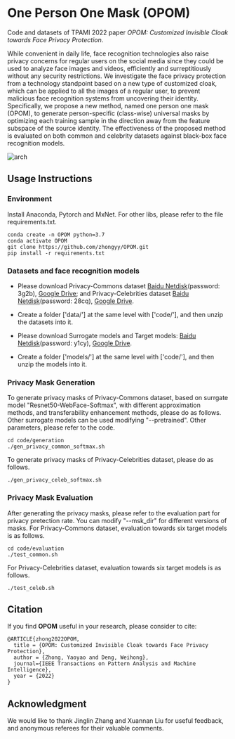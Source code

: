 # One Person One Mask (OPOM) 
Code and datasets of TPAMI 2022 paper *OPOM: Customized Invisible Cloak towards Face Privacy Protection*.

While convenient in daily life, face recognition technologies also raise privacy concerns for regular users on the social media since they could be used to analyze face images and videos, efficiently and surreptitiously without any security restrictions. We investigate the face privacy protection from a technology standpoint based on a new type of customized cloak, which can be applied to all the images of a regular user, to prevent malicious face recognition systems from uncovering their identity. Specifically, we propose a new method, named one person one mask (OPOM), to generate person-specific (class-wise) universal masks by optimizing each training sample in the direction away from the feature subspace of the source identity. The effectiveness of the proposed method is evaluated on both common and celebrity datasets against black-box face recognition models. 

![arch](https://github.com/zhongyy/OPOM/blob/main/illustration.jpg)

## Usage Instructions

### Environment
Install Anaconda, Pytorch and MxNet. For other libs, please refer to the file requirements.txt.

```
conda create -n OPOM python=3.7
conda activate OPOM
git clone https://github.com/zhongyy/OPOM.git
pip install -r requirements.txt
```

### Datasets and face recognition models
- Please download Privacy-Commons dataset [Baidu Netdisk](https://pan.baidu.com/s/1djkvaDghom8U7-Y_Nt95uA)(password: 3g2b), [Google Drive](https://drive.google.com/file/d/1NLKVDA-PRNJECtad5qcoDKsL4f1eWJNQ/view?usp=sharing); and Privacy-Celebrities dataset [Baidu Netdisk](https://pan.baidu.com/s/16bWSdmHV8QETLj20ArPnEw)(password: 28cq), [Google Drive](https://drive.google.com/file/d/1AGkA2S9-9zTPue8wZo0kuJ9-B9RAnaP7/view?usp=sharing). 

- Create a folder ['data/'] at the same level with ['code/'], and then unzip the datasets into it. 

- Please download Surrogate models and Target models: [Baidu Netdisk](https://pan.baidu.com/s/1aV1NymYW_L50ECiwJAylMA)(password: y1cy), [Google Drive](https://drive.google.com/file/d/1XmHD2mTcc6SHutCVPVw7cVg5jGkGIIUU/view?usp=sharing).

- Create a folder ['models/'] at the same level with ['code/'], and then unzip the models into it. 

### Privacy Mask Generation
To generate privacy masks of Privacy-Commons dataset, based on surrgate model "Resnet50-WebFace-Softmax", with different approximation methods, and transferability enhancement methods, please do as follows. Other surrogate models can be used modifying "--pretrained". Other parameters, please refer to the code. 
```
cd code/generation
./gen_privacy_common_softmax.sh 
```

To generate privacy masks of Privacy-Celebrities dataset, please do as follows.
```
./gen_privacy_celeb_softmax.sh 
```

### Privacy Mask Evaluation
After generating the privacy masks, please refer to the evaluation part for privacy pretection rate. You can modify "--msk_dir" for different versions of masks. For Privacy-Commons dataset, evaluation towards six target models is as follows.
```
cd code/evaluation
./test_common.sh 
```
For Privacy-Celebrities dataset, evaluation towards six target models is as follows.
```
./test_celeb.sh 
```

## Citation

If you find **OPOM** useful in your research, please consider to cite:

	@ARTICLE{zhong2022OPOM,
	  title = {OPOM: Customized Invisible Cloak towards Face Privacy Protection},
	  author = {Zhong, Yaoyao and Deng, Weihong},
	  journal={IEEE Transactions on Pattern Analysis and Machine Intelligence}, 
	  year = {2022}
	}

## Acknowledgment
We would like to thank Jinglin Zhang and Xuannan Liu for useful feedback, and anonymous referees for their valuable comments. 
